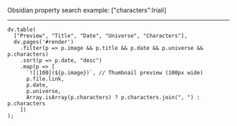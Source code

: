 Obsidian property search example: ["characters":Iriali]

---

```dataviewjs
dv.table(
  ["Preview", "Title", "Date", "Universe", "Characters"],
  dv.pages('#render')
    .filter(p => p.image && p.title && p.date && p.universe && p.characters)
    .sort(p => p.date, "desc")
    .map(p => [
      `![|100](${p.image})`, // Thumbnail preview (100px wide)
      p.file.link,
      p.date,
      p.universe,
      Array.isArray(p.characters) ? p.characters.join(", ") : p.characters
    ])
);
```